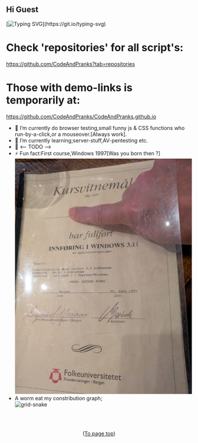 ## Hi Guest<a id='up'></a>
[![Typing SVG](https://readme-typing-svg.demolab.com?font=Fira+Code&duration=2000&pause=500&color=F7697A&background=A1A1A100&width=435&lines=Welcome+to+Code+And+Pranks%2C+;a+live+test+page+for++code+fun.)](https://git.io/typing-svg)

# Check 'repositories' for all script's:
https://github.com/CodeAndPranks?tab=repositories
# Those with demo-links is temporarily at:
https://github.com/CodeAndPranks/CodeAndPranks.github.io
- 🔭 I’m currently do browser testing,small funny js & CSS functions who run-by-a-click,or a mouseover.[Always work].
- 🌱 I’m currently learning;server-stuff,AV-pentesting etc.
- 👯  <-- TODO -->
- ⚡ Fun fact:First course,Windows 1997[Was you born then ?]
  ![Readmee-Image](https://github.com/CodeAndPranks/Zoom/blob/main/PXL_20250203_231900952.jpg)
- A worm eat my constribution graph;  
![grid-snake](https://user-images.githubusercontent.com/94220731/198875879-db8010bf-01c8-4f34-98c7-3dd8a0a6e734.svg)

<br><br>
<p align="center">(<a href="#up">To page top</a>)</p>
